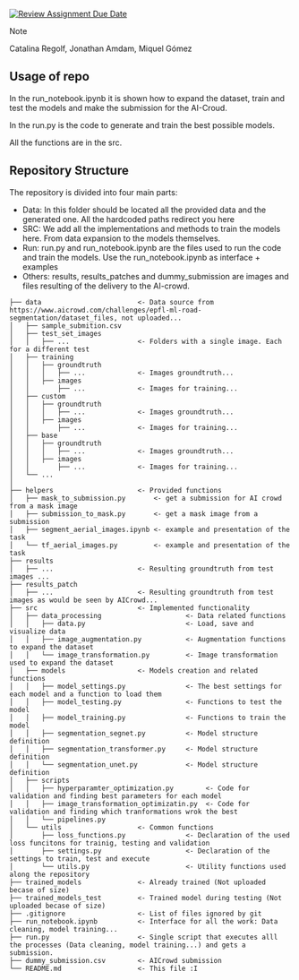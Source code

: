 [![Review Assignment Due Date](https://classroom.github.com/assets/deadline-readme-button-22041afd0340ce965d47ae6ef1cefeee28c7c493a6346c4f15d667ab976d596c.svg)](https://classroom.github.com/a/UDdkOEMs)


> [!NOTE]
> Catalina Regolf, Jonathan Amdam, Miquel Gómez

## Usage of repo

In the run_notebook.ipynb it is shown how to expand the dataset, train and test the models and make the submission for the AI-Croud.

In the run.py is the code to generate and train the best possible models.

All the functions are in the src.

## Repository Structure

The repository is divided into four main parts:

- Data: In this folder should be located all the provided data and the generated one. All the hardcoded paths redirect you here
- SRC: We add all the implementations and methods to train the models here. From data expansion to the models themselves.
- Run: run.py and run_notebook.ipynb are the files used to run the code and train the models. Use the run_notebook.ipynb as interface + examples
- Others: results, results_patches and dummy_submission are images and files resulting of the delivery to the AI-crowd.


```
├── data                        <- Data source from https://www.aicrowd.com/challenges/epfl-ml-road-segmentation/dataset_files, not uploaded...
│   ├── sample_submition.csv                       
│   ├── test_set_images                         
│   │   ├── ...                 <- Folders with a single image. Each for a different test
│   ├── training                         
│   │   ├── groundtruth         
│   │   │   ├── ...             <- Images groundtruth...  
│   │   ├── images                 
│   │       ├── ...             <- Images for training...  
│   ├── custom  
│   │   ├── groundtruth         
│   │   │   ├── ...             <- Images groundtruth...  
│   │   ├── images                 
│   │       ├── ...             <- Images for training...           
│   ├── base                         
│   │   ├── groundtruth         
│   │   │   ├── ...             <- Images groundtruth...  
│   │   ├── images                 
│   │       ├── ...             <- Images for training...  
│   └── ...
│
├── helpers                     <- Provided functions
│   ├── mask_to_submission.py       <- get a submission for AI crowd from a mask image
│   ├── submission_to_mask.py       <- get a mask image from a submission
│   ├── segment_aerial_images.ipynb <- example and presentation of the task
│   └── tf_aerial_images.py         <- example and presentation of the task
├── results
│   ├── ...                     <- Resulting groundtruth from test images ...
├── results_patch
│   ├── ...                     <- Resulting groundtruth from test images as would be seen by AICrowd...
├── src                         <- Implemented functionality
│   ├── data_processing                     <- Data related functions     
│   │   ├── data.py                         <- Load, save and visualize data   
│   │   ├── image_augmentation.py           <- Augmentation functions to expand the dataset
│   │   └── image_transformation.py         <- Image transformation used to expand the dataset
│   ├── models                  <- Models creation and related functions        
│   │   ├── model_settings.py               <- The best settings for each model and a function to load them 
│   │   ├── model_testing.py                <- Functions to test the model
│   │   ├── model_training.py               <- Functions to train the model
│   │   ├── segmentation_segnet.py          <- Model structure definition
│   │   ├── segmentation_transformer.py     <- Model structure definition
│   │   └── segmentation_unet.py            <- Model structure definition
│   ├── scripts
│   │   ├── hyperparamter_optimization.py        <- Code for validation and finding best parameters for each model 
│   │   ├── image_transformation_optimizatin.py  <- Code for validation and finding which tranformations wrok the best
│   │   └── pipelines.py
│   └── utils                   <- Common functions      
│       ├── loss_functions.py               <- Declaration of the used loss funcitons for trainig, testing and validation
│       ├── settings.py                     <- Declaration of the settings to train, test and execute
│       └── utils.py                        <- Utility functions used along the repository
├── trained_models              <- Already trained (Not uploaded becase of size)
├── trained_models_test         <- Trained model during testing (Not uploaded becase of size)
├── .gitignore                  <- List of files ignored by git
├── run_notebook.ipynb          <- Interface for all the work: Data cleaning, model training...
├── run.py                      <- Single script that executes alll the processes (Data cleaning, model training...) and gets a submission.
├── dummy_submission.csv        <- AICrowd submission
└── README.md                   <- This file :I
```
